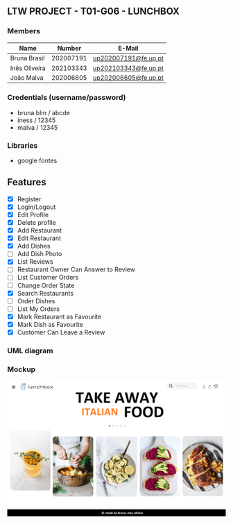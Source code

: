 ## LTW PROJECT - T01-G06 - LUNCHBOX

### Members


| Name                 | Number    | E-Mail             |
| -------------------- | --------- | ------------------ |
| Bruna Brasil         | 202007191 |up202007191@fe.up.pt|
| Inês Oliveira        | 202103343 |up202103343@fe.up.pt|
| Joâo Malva           | 202006605 |up202006605@fe.up.pt|

### Credentials (username/password)
- bruna.blm / abcde
- iness / 12345
- malva / 12345

### Libraries

- google fontes

## Features

- [x] Register
- [x] Login/Logout
- [x] Edit Profile
- [x] Delete profile
- [x] Add Restaurant
- [x] Edit Restaurant
- [x] Add Dishes
- [ ] Add Dish Photo
- [x] List Reviews
- [ ] Restaurant Owner Can Answer to Review
- [ ] List Customer Orders
- [ ] Change Order State
- [x] Search Restaurants
- [ ] Order Dishes
- [ ] List My Orders
- [x] Mark Restaurant as Favourite
- [x] Mark Dish as Favourite
- [x] Customer Can Leave a Review

### UML diagram

### Mockup

 ![MainPage](img/mainMenu2.png) 
